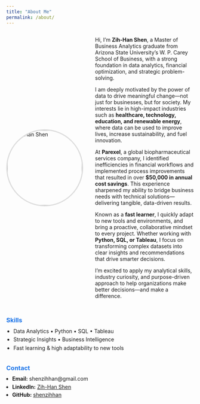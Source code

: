 ```yaml
---
title: "About Me"
permalink: /about/
---
```


<style>
.about-container {
  display: flex;
  flex-wrap: wrap;
  align-items: center;
  gap: 2rem;
  margin-bottom: 2rem;
}
.about-container img {
  width: 200px;
  height: 200px;
  border-radius: 50%;
  object-fit: cover;
  border: 3px solid #ddd;
}
.about-container .text {
  flex: 1;
  min-width: 260px;
}
.section {
  margin-top: 2rem;
}
.section h3 {
  margin-bottom: 0.6rem;
  color: #1a73e8;
}
ul.skills {
  margin: 0;
  padding-left: 1.2rem;
  line-height: 1.6;
}
.contact-list {
  margin: 0.5rem 0 0 1rem;
  padding: 0;
}
.contact-list li {
  margin-bottom: 0.3rem;
}
</style>

<div class="about-container">
  <img src="https://github.com/shenzihhan.png" alt="Zih-Han Shen">
  <div class="text">

Hi, I’m **Zih-Han Shen**, a Master of Business Analytics graduate from Arizona State University’s W. P. Carey School of Business, with a strong foundation in data analytics, financial optimization, and strategic problem-solving.

I am deeply motivated by the power of data to drive meaningful change—not just for businesses, but for society. My interests lie in high-impact industries such as **healthcare, technology, education, and renewable energy**, where data can be used to improve lives, increase sustainability, and fuel innovation.

At **Parexel**, a global biopharmaceutical services company, I identified inefficiencies in financial workflows and implemented process improvements that resulted in over **$50,000 in annual cost savings**. This experience sharpened my ability to bridge business needs with technical solutions—delivering tangible, data-driven results.

Known as a **fast learner**, I quickly adapt to new tools and environments, and bring a proactive, collaborative mindset to every project. Whether working with **Python, SQL, or Tableau**, I focus on transforming complex datasets into clear insights and recommendations that drive smarter decisions.

I’m excited to apply my analytical skills, industry curiosity, and purpose-driven approach to help organizations make better decisions—and make a difference.

  </div>
</div>

<div class="section">
  <h3>Skills</h3>
  <ul class="skills">
    <li>Data Analytics • Python • SQL • Tableau</li>
    <li>Strategic Insights • Business Intelligence</li>
    <li>Fast learning & high adaptability to new tools</li>
  </ul>
</div>

<div class="section">
  <h3>Contact</h3>
  <ul class="contact-list">
    <li><strong>Email:</strong> shenzihhan@gmail.com</li>
    <li><strong>LinkedIn:</strong> <a href="https://www.linkedin.com/in/zih-han-shen-552983286/" target="_blank">Zih-Han Shen</a></li>
    <li><strong>GitHub:</strong> <a href="https://github.com/shenzihhan" target="_blank">shenzihhan</a></li>
  </ul>
</div>
